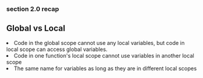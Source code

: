 ### section 2.0 recap

## Global vs Local
<li>
Code in the global scope cannot use any local variables, but code in local scope can access global variables.
</li>
<li>
Code in one function's local scope cannot use variables in another local scope
</li>
<li>
The same name for variables as long as they are in different local scopes
</li>
